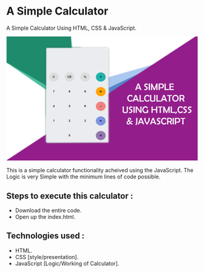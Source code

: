 <h1> A Simple Calculator </h1>

<p>A Simple Calculator Using HTML, CSS & JavaScript.</p>

![image](./Calculator%20ScreenSnip.jpg)

<p>This is a simple calculator functionality acheived using the JavaScript. The Logic is very Simple with the minimum lines of code possible.</p>

<h2> Steps to execute this calculator :  </h2>
<ul>
    <li>Download the entire code.</li>
    <li>Open up the index.html.</li>
</ul>
<h2> Technologies used : </h2>
<ul>
    <li>HTML.</li>
    <li>CSS [style/presentation].</li>
    <li>JavaScript [Logic/Working of Calculator].</li>
</ul>
